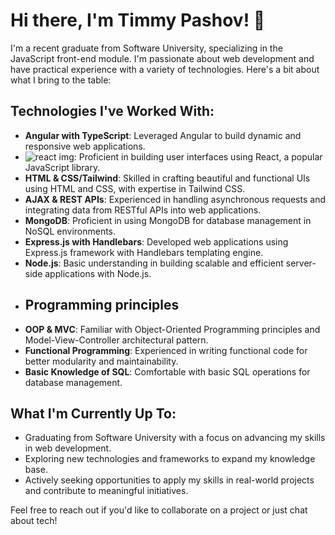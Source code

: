 
# Hi there, I'm Timmy Pashov! 👋

I'm a recent graduate from Software University, specializing in the JavaScript front-end module. I'm passionate about web development and have practical experience with a variety of technologies. Here's a bit about what I bring to the table:

## Technologies I've Worked With:

- **Angular with TypeScript**: Leveraged Angular to build dynamic and responsive web applications.
- <img src="https://play-lh.googleusercontent.com/AFY95yFw1P4ErzREpYWiSRyy6GyFA34pc70dP7MuHfkP12alfktC0Rp2ht-LbPAvO5sg=w600-h300-pc0xffffff-pd" alt="react img">: Proficient in building user interfaces using React, a popular JavaScript library.
- **HTML & CSS/Tailwind**: Skilled in crafting beautiful and functional UIs using HTML and CSS, with expertise in Tailwind CSS.
- **AJAX & REST APIs**: Experienced in handling asynchronous requests and integrating data from RESTful APIs into web applications.
- **MongoDB**: Proficient in using MongoDB for database management in NoSQL environments.
- **Express.js with Handlebars**: Developed web applications using Express.js framework with Handlebars templating engine.
- **Node.js**: Basic understanding in building scalable and efficient server-side applications with Node.js.
- ## Programming principles
- **OOP & MVC**: Familiar with Object-Oriented Programming principles and Model-View-Controller architectural pattern.
- **Functional Programming**: Experienced in writing functional code for better modularity and maintainability.
- **Basic Knowledge of SQL**: Comfortable with basic SQL operations for database management.

## What I'm Currently Up To:

- Graduating from Software University with a focus on advancing my skills in web development.
- Exploring new technologies and frameworks to expand my knowledge base.
- Actively seeking opportunities to apply my skills in real-world projects and contribute to meaningful initiatives.



Feel free to reach out if you'd like to collaborate on a project or just chat about tech!


<!--
**TimiPashov/TimiPashov** is a ✨ _special_ ✨ repository because its `README.md` (this file) appears on your GitHub profile.

Here are some ideas to get you started:

- 🔭 I’m currently working on ...
- 🌱 I’m currently learning ...
- 👯 I’m looking to collaborate on ...
- 🤔 I’m looking for help with ...
- 💬 Ask me about ...
- 📫 How to reach me: ...
- 😄 Pronouns: ...
- ⚡ Fun fact: ...
-->
